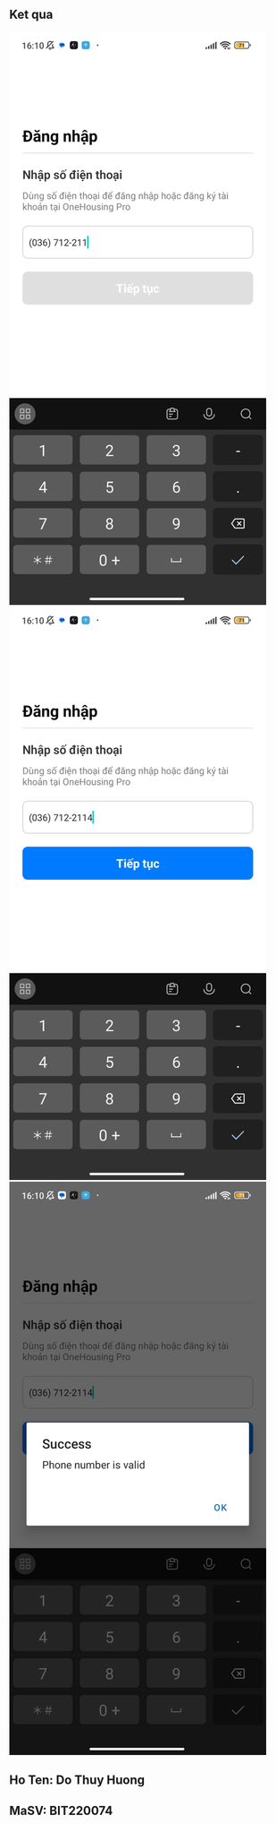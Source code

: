## Ket qua
![alt](anh1.jpg)
![alt](anh2.jpg)
![alt](anh3.jpg)

## Ho Ten: Do Thuy Huong
## MaSV: BIT220074
